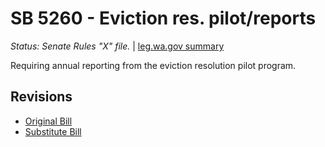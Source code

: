 # SB 5260 - Eviction res. pilot/reports
*Status: Senate Rules "X" file.* | [leg.wa.gov summary](https://app.leg.wa.gov/billsummary?BillNumber=5260&Year=2021)

Requiring annual reporting from the eviction resolution pilot program.

## Revisions
* [Original Bill](1/)
* [Substitute Bill](S/)